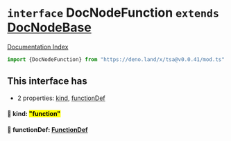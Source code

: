 # `interface` DocNodeFunction `extends` [DocNodeBase](../private.interface.DocNodeBase/README.md)

[Documentation Index](../README.md)

```ts
import {DocNodeFunction} from "https://deno.land/x/tsa@v0.0.41/mod.ts"
```

## This interface has

- 2 properties:
[kind](#-kind-function),
[functionDef](#-functiondef-functiondef)


#### 📄 kind: <mark>"function"</mark>



#### 📄 functionDef: [FunctionDef](../interface.FunctionDef/README.md)



